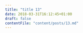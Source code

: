 ```yaml
---
title: "title 13"
date: 2018-03-31T16:12:45+01:00
draft: false
contentFile: "content/posts/13.md"
---
```


